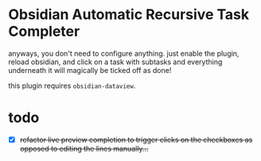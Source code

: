 # Obsidian Automatic Recursive Task Completer

anyways, you don't need to configure anything. just enable the plugin, reload obsidian, and click on a task with subtasks and everything underneath it will magically be ticked off as done!

this plugin requires `obsidian-dataview`.

# todo
- [x] ~~refactor live preview completion to trigger clicks on the checkboxes as opposed to editing the lines manually...~~